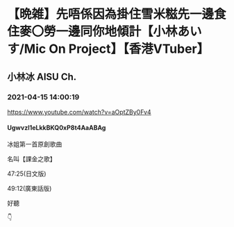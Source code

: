 # 【晩雑】先唔係因為掛住雪米糍先一邊食住麥〇勞一邊同你地傾計【小林あいす/Mic On Project】【香港VTuber】

## 小林冰 AISU Ch. 

### 2021-04-15 14:00:19

https://www.youtube.com/watch?v=aOptZBy0Fv4

#### Ugwvzl1eLkkBKQ0xP8t4AaABAg

冰姐第一首原創歌曲

名叫【課金之歌】

47:25(日文版)

49:12(廣東話版)

好聽

👇

